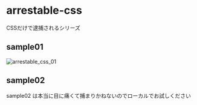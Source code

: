 # arrestable-css
CSSだけで逮捕されるシリーズ

## sample01
![arrestable_css_01](https://user-images.githubusercontent.com/16236972/54772081-f51aab00-4c49-11e9-98f2-556c1a4503d9.gif)

## sample02
sample02 は本当に目に痛くて捕まりかねないのでローカルでお試しください
